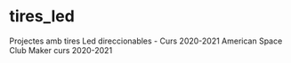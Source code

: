 # tires_led
Projectes amb tires Led direccionables - Curs 2020-2021
American Space Club Maker curs 2020-2021
